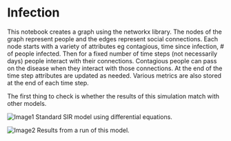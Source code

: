 # Infection

This notebook creates a graph using the networkx library.  The nodes of the graph represent people and the edges represent social connections.  Each node starts with a variety of attributes eg contagious, time since infection, # of people infected.  Then for a fixed number of time steps (not necessarily days) people interact with their connections.  Contagious people can pass on the disease when they interact with those connections.  At the end of the time step attributes are updated as needed. Various metrics are also stored at the end of each time step.


The first thing to check is whether the results of this simulation match with other models.


![Image1](https://upload.wikimedia.org/wikipedia/commons/3/32/Sirsys-p9.png)
Standard SIR model using differential equations.

![Image2](https://github.com/mkspillanepng/Infection/blob/master/images/Normal.png)
Results from a run of this model.
